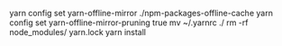 yarn config set yarn-offline-mirror ./npm-packages-offline-cache
yarn config set yarn-offline-mirror-pruning true
mv ~/.yarnrc ./
rm -rf node_modules/ yarn.lock
yarn install

